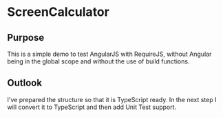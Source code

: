 # ScreenCalculator

## Purpose

This is a simple demo to test AngularJS with RequireJS, without Angular being in the global scope and without the use of build functions.

## Outlook

I've prepared the structure so that it is TypeScript ready. In the next step I will convert it to TypeScript and then add Unit Test support.